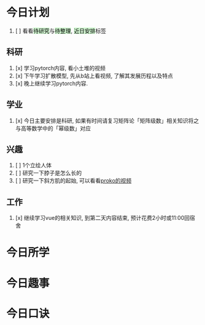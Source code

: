 # 今日计划

1. [ ] 看看<mark style="background: #BBFABBA6;">待研究</mark>与<mark style="background: #BBFABBA6;">待整理</mark>,  <mark style="background: #BBFABBA6;">近日安排</mark>标签

## 科研

1. [x] 学习pytorch内容, 看小土堆的视频
2. [x] 下午学习扩散模型, 先从b站上看视频, 了解其发展历程以及特点
3. [x] 晚上继续学习pytorch内容.

## 学业

1. [x] 今日主要安排是科研, 如果有时间请复习矩阵论「矩阵级数」相关知识将之与高等数学中的「幂级数」对应

## 兴趣

1. [ ] 1个立绘人体
2. [ ] 研究一下脖子是怎么长的
3. [ ] 研究一下斜方肌的起始, 可以看看[proko的视频](https://www.bilibili.com/video/BV1os411M7D9) 



## 工作

1. [x] 继续学习vue的相关知识, 到第二天内容结束, 预计花费2小时或11:00回宿舍

# 今日所学


# 今日趣事



# 今日口诀